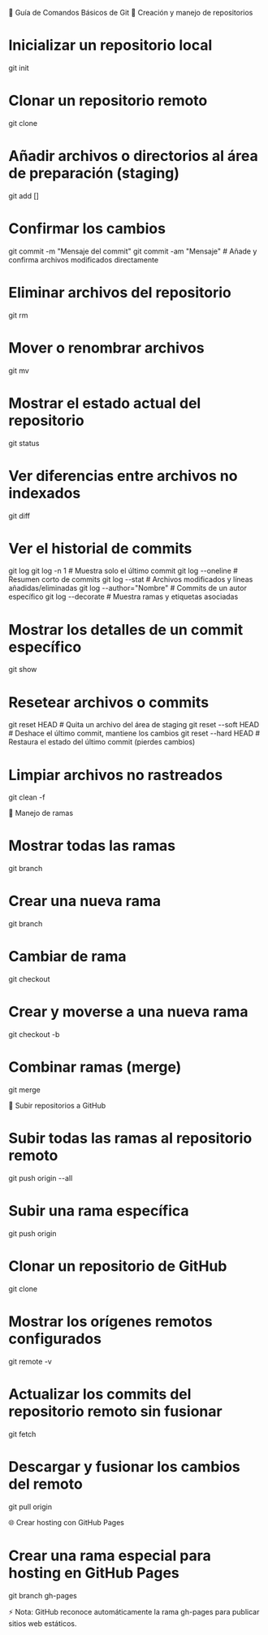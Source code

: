 📘 Guía de Comandos Básicos de Git
🧱 Creación y manejo de repositorios
# Inicializar un repositorio local
git init

# Clonar un repositorio remoto
git clone <URL>

# Añadir archivos o directorios al área de preparación (staging)
git add <NombreArchivo> [<OtroArchivo>]

# Confirmar los cambios
git commit -m "Mensaje del commit"
git commit -am "Mensaje"   # Añade y confirma archivos modificados directamente

# Eliminar archivos del repositorio
git rm <archivo>

# Mover o renombrar archivos
git mv <origen> <destino>

# Mostrar el estado actual del repositorio
git status

# Ver diferencias entre archivos no indexados
git diff

# Ver el historial de commits
git log
git log -n 1             # Muestra solo el último commit
git log --oneline        # Resumen corto de commits
git log --stat           # Archivos modificados y líneas añadidas/eliminadas
git log --author="Nombre" # Commits de un autor específico
git log --decorate       # Muestra ramas y etiquetas asociadas

# Mostrar los detalles de un commit específico
git show

# Resetear archivos o commits
git reset HEAD <archivo>      # Quita un archivo del área de staging
git reset --soft HEAD         # Deshace el último commit, mantiene los cambios
git reset --hard HEAD         # Restaura el estado del último commit (pierdes cambios)

# Limpiar archivos no rastreados
git clean -f

🌿 Manejo de ramas
# Mostrar todas las ramas
git branch

# Crear una nueva rama
git branch <NombreRama>

# Cambiar de rama
git checkout <NombreRama>

# Crear y moverse a una nueva rama
git checkout -b <NombreRama>

# Combinar ramas (merge)
git merge <NombreRama>

🚀 Subir repositorios a GitHub
# Subir todas las ramas al repositorio remoto
git push origin --all

# Subir una rama específica
git push origin <NombreRama>

# Clonar un repositorio de GitHub
git clone <link>

# Mostrar los orígenes remotos configurados
git remote -v

# Actualizar los commits del repositorio remoto sin fusionar
git fetch

# Descargar y fusionar los cambios del remoto
git pull origin <NombreRama>

🌐 Crear hosting con GitHub Pages
# Crear una rama especial para hosting en GitHub Pages
git branch gh-pages


⚡ Nota: GitHub reconoce automáticamente la rama gh-pages para publicar sitios web estáticos.
